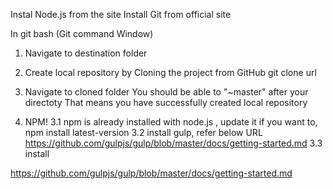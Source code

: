 Instal Node.js from the site
Install Git from official site

In git bash (Git command Window)
1. Navigate to destination folder
2. Create local repository by Cloning the project from GitHub
    git clone url
3. Navigate to cloned folder You should be able to "~master" after your directoty
    That means you have successfully created local repository
    
3. NPM!
    3.1 npm is already installed with node.js , update it if you want to,
        npm install latest-version
    3.2 install gulp, refer below URL
        https://github.com/gulpjs/gulp/blob/master/docs/getting-started.md
    3.3 install 
        


https://github.com/gulpjs/gulp/blob/master/docs/getting-started.md
